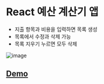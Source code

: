 #  React 예산 계산기 앱
- 지출 항목과 비용을 입력하면 목록 생성
- 목록에서 수정과 삭제 가능
- 목록 지우기 누르면 모두 삭제

![image](https://github.com/dbgusrbs/react-budget-deploy-test-app/assets/83695003/aeb2413a-3824-4a16-a42e-bfde116e4472)

## [Demo]([http://localhost:3000/](https://dbgusrbs.github.io/react-budget-deploy-test-app/)https://dbgusrbs.github.io/react-budget-deploy-test-app/)
